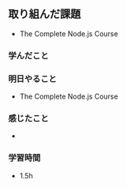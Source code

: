 ## 取り組んだ課題
- The Complete Node.js Course 

### 学んだこと

### 明日やること
- The Complete Node.js Course

### 感じたこと
- 

### 学習時間
- 1.5h